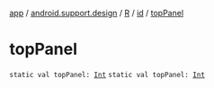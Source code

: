 [app](../../../index.md) / [android.support.design](../../index.md) / [R](../index.md) / [id](index.md) / [topPanel](.)

# topPanel

`static val topPanel: `[`Int`](https://kotlinlang.org/api/latest/jvm/stdlib/kotlin/-int/index.html)
`static val topPanel: `[`Int`](https://kotlinlang.org/api/latest/jvm/stdlib/kotlin/-int/index.html)